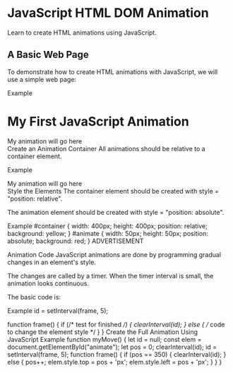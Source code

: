 # JavaScript HTML DOM Animation
Learn to create HTML animations using JavaScript.


## A Basic Web Page
To demonstrate how to create HTML animations with JavaScript, we will use a simple web page:

Example
<!DOCTYPE html>
<html>
<body>

<h1>My First JavaScript Animation</h1>

<div id="animation">My animation will go here</div>

</body>
</html>
Create an Animation Container
All animations should be relative to a container element.

Example
<div id ="container">
  <div id ="animate">My animation will go here</div>
</div>
Style the Elements
The container element should be created with style = "position: relative".

The animation element should be created with style = "position: absolute".

Example
#container {
  width: 400px;
  height: 400px;
  position: relative;
  background: yellow;
}
#animate {
  width: 50px;
  height: 50px;
  position: absolute;
  background: red;
}
ADVERTISEMENT

Animation Code
JavaScript animations are done by programming gradual changes in an element's style.

The changes are called by a timer. When the timer interval is small, the animation looks continuous.

The basic code is:

Example
id = setInterval(frame, 5);

function frame() {
  if (/* test for finished */) {
    clearInterval(id);
  } else {
    /* code to change the element style */ 
  }
}
Create the Full Animation Using JavaScript
Example
function myMove() {
  let id = null;
  const elem = document.getElementById("animate");
  let pos = 0;
  clearInterval(id);
  id = setInterval(frame, 5);
  function frame() {
    if (pos == 350) {
      clearInterval(id);
    } else {
      pos++;
      elem.style.top = pos + 'px';
      elem.style.left = pos + 'px';
    }
  }
}